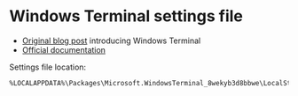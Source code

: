 # Windows Terminal settings file

- [Original blog post](https://devblogs.microsoft.com/commandline/introducing-windows-terminal/) introducing Windows Terminal
- [Official documentation](https://docs.microsoft.com/en-us/windows/terminal/)

Settings file location:
```
%LOCALAPPDATA%\Packages\Microsoft.WindowsTerminal_8wekyb3d8bbwe\LocalState
```

